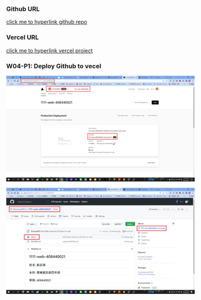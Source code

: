 ### Github URL

[click me to hyperlink github repo](https://github.com/thomas0913/1111-web-408440021)

### Vercel URL

[click me to hyperlink vercel project](https://1111-web-408440021.vercel.app/)

### W04-P1: Deploy Github to vecel

![w04-p1](./w04-p1.png)

![w04-p2](w04-p2.png)